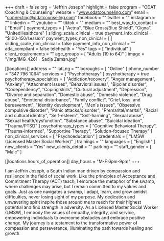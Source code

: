 +++
draft = false
org = "Jeffrin Joseph"
highlight = false
program = "ODAT Coaching & Counseling"
website = "www.odatcounseling.com"
email = "connecting@odatcounseilng.com"
facebook = ""
twitter = ""
instagram = ""
linkedin = ""
youtube = ""
tiktok = ""
medium = ""
best_way_to_contact = [ "Email" ]
payment_types = [
  "Aetna",
  "Blue Cross/Blue Shield",
  "Cigna",
  "UnitedHealthcare"
]
sliding_scale_clinical = true
payment_info_clinical = "$100-150/session"
payment_types_non_clinical = [ ]
sliding_scale_non_clinical = false
payment_info_non_clinical = ""
ada_compliant = false
telehealth = "Yes"
tags = [ "individual" ]
client_requirements = ""
age_groups = [ "Adults (19 to 64)" ]
image = "/img/IMG_4261 - Sadia Zaman.jpg"

[[locations]]
address = ""
latLng = ""
boroughs = [ "Online" ]
phone_number = "347 796 1064"
services = [ "Psychotherapy" ]
psychotherapy = true
psychotherapy_specialties = [
  "Addiction/recovery",
  "Anger management",
  "Anxiety",
  "Attachment issues",
  "Behavioral issues",
  "Bipolar disorder",
  "Codependency",
  "Coping skills",
  "Cultural adjustment",
  "Depression",
  "Divorce and separation",
  "Domestic abuse",
  "Domestic violence",
  "Drug abuse",
  "Emotional disturbance",
  "Family conflict",
  "Grief, loss, and bereavement",
  "Identity development",
  "Men's issues",
  "Obsessive compulsive disorder",
  "Panic attacks/disorder",
  "Premarital/marital",
  "Racial and cultural identity",
  "Self-esteem",
  "Self-harming",
  "Sexual abuse",
  "Sexual health/dysfunction",
  "Substance abuse",
  "Suicidal ideation",
  "Trauma/PTSD"
]
psychotherapy_types = [
  "Cognitive Behavioral Therapy",
  "Trauma-informed",
  "Supportive Therapy",
  "Solution-focused Therapy"
]
non_clinical_services = [ "Psychoeducation" ]
credentials = [ "LMSW (Licensed Master Social Worker)" ]
trainings = ""
languages = [ "English" ]
new_clients = "Yes"
new_clients_detail = ""
parking = ""
staff_gender = [ "Male" ]

  [[locations.hours_of_operation]]
  day_hours = "M-F 6pm-9pm"
+++

I am Jeffrin Joseph, a South Indian man driven by compassion and resilience in the field of social work. Like the principles of Acceptance and Commitment Therapy (ACT) teach, I embrace the metaphor of the swamp, where challenges may arise, but I remain committed to my values and goals. Just as one navigates a swamp, I adapt, learn, and grow amidst difficulties, never losing sight of my purpose. My dedication and unwavering spirit inspire those around me to reach for their highest potential and find strength in adversity. As a Licensed Master Social Worker (LMSW), I embody the values of empathy, integrity, and service, empowering individuals to overcome obstacles and embrace positive change. My journey is a testament to the transformative power of compassion and perseverance, illuminating the path towards healing and growth.
